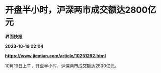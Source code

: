 # 开盘半小时，沪深两市成交额达2800亿元
**界面快报**

**2023-10-19 02:04**

**https://www.jiemian.com/article/10251292.html**

10月19日上午，开盘半小时，沪深两市成交额达2800亿元。